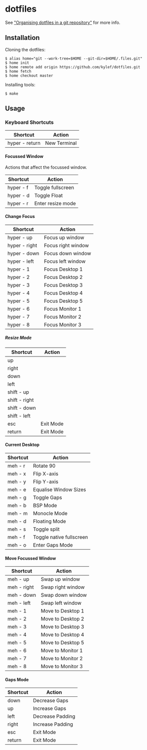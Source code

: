# dotfiles

See ["Organising dotfiles in a git repository"](https://fuller.li/posts/organising-dotfiles-in-a-git-repository/) for more info.

## Installation

Cloning the dotfiles:

```shell
$ alias home="git --work-tree=$HOME --git-dir=$HOME/.files.git"
$ home init
$ home remote add origin https://github.com/kylef/dotfiles.git
$ home fetch
$ home checkout master
```

Installing tools:

```shell
$ make
```

## Usage

### Keyboard Shortcuts

| Shortcut       | Action                |
|----------------|-----------------------|
| hyper - return | New Terminal          |

#### Focussed Window

Actions that affect the focussed window.

| Shortcut      | Action                |
|---------------|-----------------------|
| hyper - f     | Toggle fullscreen     |
| hyper - d     | Toggle Float          |
| hyper - r     | Enter resize mode     |

#### Change Focus

| Shortcut      | Action                |
|---------------|-----------------------|
| hyper - up    | Focus up window       |
| hyper - right | Focus right window    |
| hyper - down  | Focus down window     |
| hyper - left  | Focus left window     |
| hyper - 1     | Focus Desktop 1       |
| hyper - 2     | Focus Desktop 2       |
| hyper - 3     | Focus Desktop 3       |
| hyper - 4     | Focus Desktop 4       |
| hyper - 5     | Focus Desktop 5       |
| hyper - 6     | Focus Monitor 1       |
| hyper - 7     | Focus Monitor 2       |
| hyper - 8     | Focus Monitor 3       |

##### Resize Mode

| Shortcut      | Action    |
|---------------|-----------|
| up            |           |
| right         |           |
| down          |           |
| left          |           |
| shift - up    |           |
| shift - right |           |
| shift - down  |           |
| shift - left  |           |
| esc           | Exit Mode |
| return        | Exit Mode |

#### Current Desktop

| Shortcut      | Action                |
|---------------|-----------------------|
| meh - r       | Rotate 90             |
| meh - x       | Flip X-axis           |
| meh - y       | Flip Y-axis           |
| meh - e       | Equalise Window Sizes |
| meh - g       | Toggle Gaps           |
| meh - b       | BSP Mode              |
| meh - m       | Monocle Mode          |
| meh - d       | Floating Mode         |
| meh - s       | Toggle split          |
| meh - f       | Toggle native fullscreen |
| meh - o       | Enter Gaps Mode       |

#### Move Focussed Window

| Shortcut      | Action                |
|---------------|-----------------------|
| meh - up      | Swap up window        |
| meh - right   | Swap right window     |
| meh - down    | Swap down window      |
| meh - left    | Swap left window      |
| meh - 1       | Move to Desktop 1     |
| meh - 2       | Move to Desktop 2     |
| meh - 3       | Move to Desktop 3     |
| meh - 4       | Move to Desktop 4     |
| meh - 5       | Move to Desktop 5     |
| meh - 6       | Move to Monitor 1     |
| meh - 7       | Move to Monitor 2     |
| meh - 8       | Move to Monitor 3     |

#### Gaps Mode

| Shortcut      | Action           |
|---------------|------------------|
| down          | Decrease Gaps    |
| up            | Increase Gaps    |
| left          | Decrease Padding |
| right         | Increase Padding |
| esc           | Exit Mode        |
| return        | Exit Mode        |
